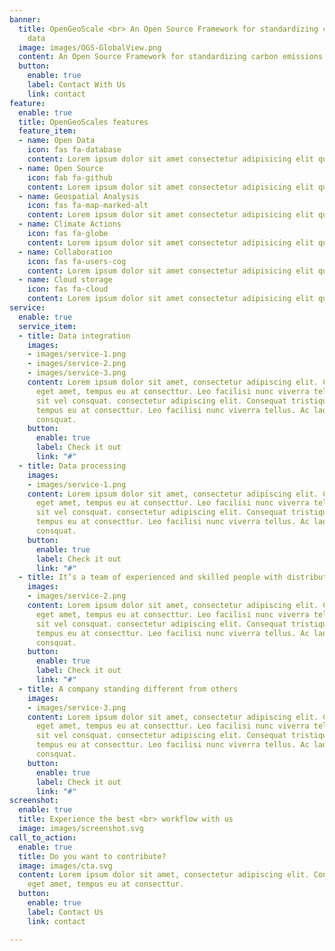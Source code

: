 ```yaml
---
banner:
  title: OpenGeoScale <br> An Open Source Framework for standardizing carbon emissions
    data
  image: images/OGS-GlobalView.png
  content: An Open Source Framework for standardizing carbon emissions data
  button:
    enable: true
    label: Contact With Us
    link: contact
feature:
  enable: true
  title: OpenGeoScales features
  feature_item:
  - name: Open Data
    icon: fas fa-database
    content: Lorem ipsum dolor sit amet consectetur adipisicing elit quam nihil
  - name: Open Source
    icon: fab fa-github
    content: Lorem ipsum dolor sit amet consectetur adipisicing elit quam nihil
  - name: Geospatial Analysis
    icon: fas fa-map-marked-alt
    content: Lorem ipsum dolor sit amet consectetur adipisicing elit quam nihil
  - name: Climate Actions
    icon: fas fa-globe
    content: Lorem ipsum dolor sit amet consectetur adipisicing elit quam nihil
  - name: Collaboration
    icon: fas fa-users-cog
    content: Lorem ipsum dolor sit amet consectetur adipisicing elit quam nihil
  - name: Cloud storage
    icon: fas fa-cloud
    content: Lorem ipsum dolor sit amet consectetur adipisicing elit quam nihil
service:
  enable: true
  service_item:
  - title: Data integration
    images:
    - images/service-1.png
    - images/service-2.png
    - images/service-3.png
    content: Lorem ipsum dolor sit amet, consectetur adipiscing elit. Consequat tristique
      eget amet, tempus eu at consecttur. Leo facilisi nunc viverra tellus. Ac laoreet
      sit vel consquat. consectetur adipiscing elit. Consequat tristique eget amet,
      tempus eu at consecttur. Leo facilisi nunc viverra tellus. Ac laoreet sit vel
      consquat.
    button:
      enable: true
      label: Check it out
      link: "#"
  - title: Data processing
    images:
    - images/service-1.png
    content: Lorem ipsum dolor sit amet, consectetur adipiscing elit. Consequat tristique
      eget amet, tempus eu at consecttur. Leo facilisi nunc viverra tellus. Ac laoreet
      sit vel consquat. consectetur adipiscing elit. Consequat tristique eget amet,
      tempus eu at consecttur. Leo facilisi nunc viverra tellus. Ac laoreet sit vel
      consquat.
    button:
      enable: true
      label: Check it out
      link: "#"
  - title: It’s a team of experienced and skilled people with distributions
    images:
    - images/service-2.png
    content: Lorem ipsum dolor sit amet, consectetur adipiscing elit. Consequat tristique
      eget amet, tempus eu at consecttur. Leo facilisi nunc viverra tellus. Ac laoreet
      sit vel consquat. consectetur adipiscing elit. Consequat tristique eget amet,
      tempus eu at consecttur. Leo facilisi nunc viverra tellus. Ac laoreet sit vel
      consquat.
    button:
      enable: true
      label: Check it out
      link: "#"
  - title: A company standing different from others
    images:
    - images/service-3.png
    content: Lorem ipsum dolor sit amet, consectetur adipiscing elit. Consequat tristique
      eget amet, tempus eu at consecttur. Leo facilisi nunc viverra tellus. Ac laoreet
      sit vel consquat. consectetur adipiscing elit. Consequat tristique eget amet,
      tempus eu at consecttur. Leo facilisi nunc viverra tellus. Ac laoreet sit vel
      consquat.
    button:
      enable: true
      label: Check it out
      link: "#"
screenshot:
  enable: true
  title: Experience the best <br> workflow with us
  image: images/screenshot.svg
call_to_action:
  enable: true
  title: Do you want to contribute?
  image: images/cta.svg
  content: Lorem ipsum dolor sit amet, consectetur adipiscing elit. Consequat tristique
    eget amet, tempus eu at consecttur.
  button:
    enable: true
    label: Contact Us
    link: contact

---
```

